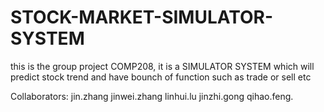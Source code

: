 # STOCK-MARKET-SIMULATOR-SYSTEM
this is the group project COMP208, it is a SIMULATOR SYSTEM which will predict stock trend and have bounch of function such as trade or sell etc

Collaborators: jin.zhang jinwei.zhang linhui.lu jinzhi.gong qihao.feng.
